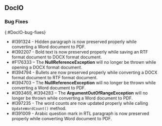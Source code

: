 ## DocIO

### Bug Fixes
{:#DocIO-bug-fixes}

* \#I391324 - Hidden paragraph is now preserved properly while converting a Word document to PDF.
* \#I392207 - Bold text is now preserved properly while saving an RTF format document to DOCX format document.
* \#F176333 – The **NullReferenceException** will no longer be thrown while opening a DOCX format document.
* \#I394794 - Bullets are now preserved properly while converting a DOCX format document to RTF format document.
* \#I394703 – The **NullReferenceException** will no longer be thrown while converting a Word document to PDF.
* \#I393469, #I394283 – The **ArgumentOutOfRangeException** will no longer be thrown while converting a Word document to PDF. 
* \#I397235 - The word counts are now updated properly while calling `UpdateWordCount()` method.
* \#I391009 - Arabic question mark in RTL paragraph is now preserved properly while converting Word document to PDF.